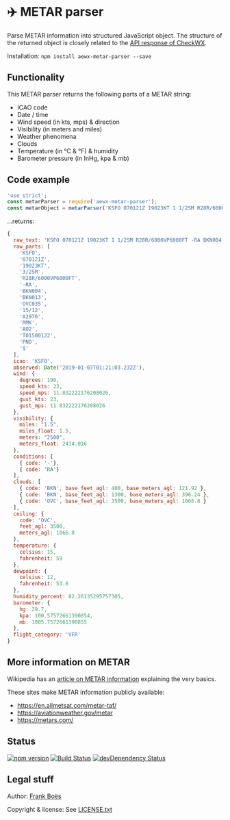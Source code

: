 ✈️ METAR parser
===============

Parse METAR information into structured JavaScript object. The structure of the returned object is closely related to the [API response of CheckWX](https://api.checkwx.com/#metar-fields).

Installation: `npm install aewx-metar-parser --save`

Functionality
-------------

This METAR parser returns the following parts of a METAR string:

* ICAO code
* Date / time
* Wind speed (in kts, mps) & direction
* Visibility (in meters and miles)
* Weather phenomena
* Clouds
* Temperature (in °C & °F) & humidity
* Barometer pressure (in InHg, kpa & mb)

Code example
------------

```javascript
'use strict';
const metarParser = require('aewx-metar-parser');
const metarObject = metarParser('KSFO 070121Z 19023KT 1 1/2SM R28R/6000VP6000FT -RA BKN004 BKN013 OVC035 15/12 A2970 RMK AO2 T01500122 PNO $');

```

…returns:

```javascript
{
  raw_text: 'KSFO 070121Z 19023KT 1 1/2SM R28R/6000VP6000FT -RA BKN004 BKN013 OVC035 15/12 A2970 RMK AO2 T01500122 PNO $',
  raw_parts: [
    'KSFO',
    '070121Z',
    '19023KT',
    '3/2SM',
    'R28R/6000VP6000FT',
    '-RA',
    'BKN004',
    'BKN013',
    'OVC035',
    '15/12',
    'A2970',
    'RMK',
    'AO2',
    'T01500122',
    'PNO',
    '$'
  ],
  icao: 'KSFO',
  observed: Date('2019-01-07T01:21:03.232Z'),
  wind: {
    degrees: 190,
    speed_kts: 23,
    speed_mps: 11.832222176208026,
    gust_kts: 23,
    gust_mps: 11.832222176208026
  },
  visibility: {
    miles: "1.5",
    miles_float: 1.5,
    meters: "2500",
    meters_float: 2414.016
  },
  conditions: [
    { code: '-'},
    { code: 'RA'}
  ],
  clouds: [
    { code: 'BKN', base_feet_agl: 400, base_meters_agl: 121.92 },
    { code: 'BKN', base_feet_agl: 1300, base_meters_agl: 396.24 },
    { code: 'OVC', base_feet_agl: 3500, base_meters_agl: 1066.8 }
  ],
  ceiling: {
    code: 'OVC',
    feet_agl: 3500,
    meters_agl: 1066.8
  },
  temperature: {
    celsius: 15,
    fahrenheit: 59
  },
  dewpoint: {
    celsius: 12,
    fahrenheit: 53.6
  },
  humidity_percent: 82.26135295757305,
  barometer: {
    hg: 29.7,
    kpa: 100.57572661390854,
    mb: 1005.7572661390855
  },
  flight_category: 'VFR'
}
```



More information on METAR
--------------------------

Wikipedia has an [article on METAR information](https://en.wikipedia.org/wiki/METAR) explaining the very basics.

These sites make METAR information publicly available:

* https://en.allmetsat.com/metar-taf/
* https://aviationweather.gov/metar
* https://metars.com/

Status
-------

[![npm version](https://badge.fury.io/js/aewx-metar-parser.svg)](https://badge.fury.io/js/aewx-metar-parser)
[![Build Status](https://travis-ci.org/fboes/metar-parser.svg?branch=master)](https://travis-ci.org/fboes/metar-parser)
[![devDependency Status](https://david-dm.org/fboes/metar-parser/dev-status.svg)](https://david-dm.org/fboes/metar-parser?type=dev)

Legal stuff
-----------

Author: [Frank Boës](http://3960.org)

Copyright & license: See [LICENSE.txt](LICENSE.txt)
